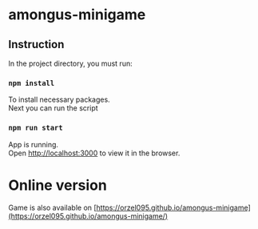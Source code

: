 # amongus-minigame

## Instruction

In the project directory, you must run:

### `npm install`

To install necessary packages.<br/>
Next you can run the script

### `npm run start`

App is running.<br />
Open [http://localhost:3000](http://localhost:3000) to view it in the browser.


# Online version

Game is also available on [https://orzel095.github.io/amongus-minigame](https://orzel095.github.io/amongus-minigame/)


